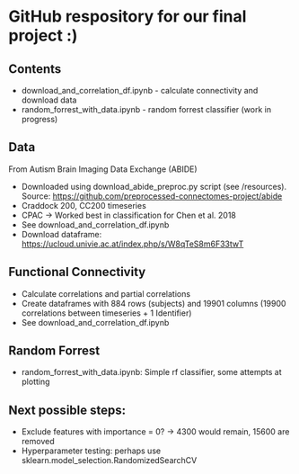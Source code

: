 # GitHub respository for our final project :)

## Contents
- download_and_correlation_df.ipynb - calculate connectivity and download data
- random_forrest_with_data.ipynb - random forrest classifier (work in progress)

## Data
From Autism Brain Imaging Data Exchange (ABIDE)
- Downloaded using download_abide_preproc.py script (see /resources). Source: https://github.com/preprocessed-connectomes-project/abide 
- Craddock 200, CC200 timeseries 
- CPAC → Worked best in classification for Chen et al. 2018
- See download_and_correlation_df.ipynb
- Download dataframe: https://ucloud.univie.ac.at/index.php/s/W8qTeS8m6F33twT 

## Functional Connectivity
- Calculate correlations and partial correlations
- Create dataframes with 884 rows (subjects) and 19901 columns (19900 correlations between timeseries + 1 Identifier)
- See download_and_correlation_df.ipynb

## Random Forrest
- random_forrest_with_data.ipynb: Simple rf classifier, some attempts at plotting

## Next possible steps:
- Exclude features with importance = 0? -> 4300 would remain, 15600 are removed
- Hyperparameter testing: perhaps use sklearn.model_selection.RandomizedSearchCV

